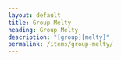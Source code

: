 ```yaml
---
layout: default
title: Group Melty
heading: Group Melty
description: "[group][melty]"
permalink: /items/group-melty/
---
```

